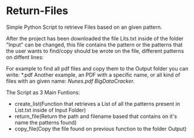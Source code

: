 # Return-Files
Simple Python Script to retrieve Files based on an given pattern.

After the project has been downloaded the file Lits.txt inside of the folder "Input" can be changed, this file contains the pattern or the patterns that the user wants to find/copy should be wrote on the file, different patterns on diffent lines:

For example to find all pdf files and copy them to the Output folder you can write:
*.pdf
Another example, an PDF with a specific name, or all kind of files with an given name:
*Nunes.pdf
BigDataCracker.*


The Script as 3 Main Funtions:
- create_list(Function that retrieves a List of all the patterns present in List.txt inside of Input Folder)
- return_file(Return the path and filename based that contains on it's name the patterns found)
- copy_file(Copy the file found on previous function to the folder Output)
